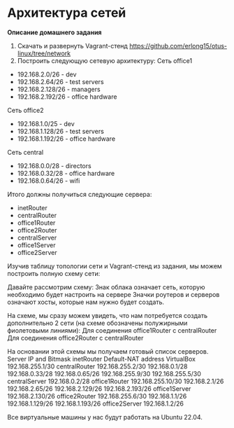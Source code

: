 # Архитектура сетей

**Описание домашнего задания**
1. Скачать и развернуть Vagrant-стенд https://github.com/erlong15/otus-linux/tree/network
2. Построить следующую сетевую архитектуру:
Сеть office1
- 192.168.2.0/26      - dev
- 192.168.2.64/26     - test servers
- 192.168.2.128/26    - managers
- 192.168.2.192/26    - office hardware

Сеть office2
- 192.168.1.0/25      - dev
- 192.168.1.128/26    - test servers
- 192.168.1.192/26    - office hardware

Сеть central
- 192.168.0.0/28     - directors
- 192.168.0.32/28    - office hardware
- 192.168.0.64/26    - wifi

Итого должны получиться следующие сервера:
- inetRouter
- centralRouter
- office1Router
- office2Router
- centralServer
- office1Server
- office2Server


Изучив таблицу топологии сети и Vagrant-стенд из задания, мы можем построить полную схему сети:


Давайте рассмотрим схему: 
Знак облака означает сеть, которую необходимо будет настроить на сервере
Значки роутеров и серверов означают хосты, которые нам нужно будет создать. 

На схеме, мы сразу можем увидеть, что нам потребуется создать дополнительно 2 сети (на схеме обозначены полужирными фиолетовыми линиями):
Для соединения office1Router c centralRouter 
Для соединения office2Router c centralRouter 

На основании этой схемы мы получаем готовый список серверов.
Server
IP and Bitmask
inetRouter
Default-NAT address VirtualBox
192.168.255.1/30
centralRouter
192.168.255.2/30
192.168.0.1/28
192.168.0.33/28
192.168.0.65/26
192.168.255.9/30
192.168.255.5/30
centralServer
192.168.0.2/28
office1Router
192.168.255.10/30
192.168.2.1/26
192.168.2.65/26
192.168.2.129/26
192.168.2.193/26
office1Server
192.168.2.130/26
office2Router
192.168.255.6/30
192.168.1.1/26
192.168.1.129/26
192.168.1.193/26
office2Server
192.168.1.2/26


Все виртуальные машины у нас будут работать на Ubuntu 22.04.


